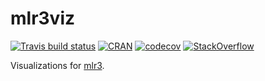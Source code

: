 # mlr3viz

[![Travis build status](https://travis-ci.org/mlr-org/mlr3viz.svg?branch=master)](https://travis-ci.org/mlr-org/mlr3viz)
[![CRAN](https://www.r-pkg.org/badges/version/mlr3viz)](https://cran.r-project.org/package=mlr3viz)
[![codecov](https://codecov.io/gh/mlr-org/mlr3viz/branch/master/graph/badge.svg)](https://codecov.io/gh/mlr-org/mlr3viz)
[![StackOverflow](https://img.shields.io/badge/stackoverflow-mlr3-orange.svg)](https://stackoverflow.com/questions/tagged/mlr3)

Visualizations for [mlr3](https://mlr3.mlr-org.com).

